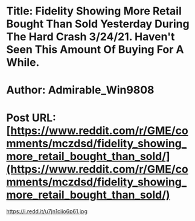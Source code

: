 # Title: Fidelity Showing More Retail Bought Than Sold Yesterday During The Hard Crash 3/24/21. Haven't Seen This Amount Of Buying For A While.
# Author: Admirable_Win9808
# Post URL: [https://www.reddit.com/r/GME/comments/mczdsd/fidelity_showing_more_retail_bought_than_sold/](https://www.reddit.com/r/GME/comments/mczdsd/fidelity_showing_more_retail_bought_than_sold/)


https://i.redd.it/u7jn1ciio6p61.jpg